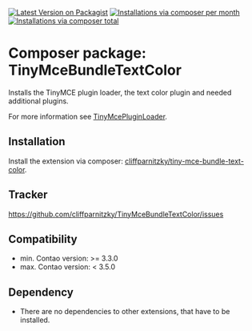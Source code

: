 [![Latest Version on Packagist](http://img.shields.io/packagist/v/cliffparnitzky/tiny-mce-bundle-text-color.svg?style=flat)](https://packagist.org/packages/cliffparnitzky/tiny-mce-bundle-text-color)
[![Installations via composer per month](http://img.shields.io/packagist/dm/cliffparnitzky/tiny-mce-bundle-text-color.svg?style=flat)](https://packagist.org/packages/cliffparnitzky/tiny-mce-bundle-text-color)
[![Installations via composer total](http://img.shields.io/packagist/dt/cliffparnitzky/tiny-mce-bundle-text-color.svg?style=flat)](https://packagist.org/packages/cliffparnitzky/tiny-mce-bundle-text-color)

Composer package: TinyMceBundleTextColor
========================================

Installs the TinyMCE plugin loader, the text color plugin and needed additional plugins.

For more information see [TinyMcePluginLoader](https://github.com/cliffparnitzky/TinyMcePluginLoader).


Installation
------------

Install the extension via composer: [cliffparnitzky/tiny-mce-bundle-text-color](https://packagist.org/packages/cliffparnitzky/tiny-mce-bundle-text-color).


Tracker
-------

https://github.com/cliffparnitzky/TinyMceBundleTextColor/issues


Compatibility
-------------

- min. Contao version: >= 3.3.0
- max. Contao version: <  3.5.0


Dependency
----------

- There are no dependencies to other extensions, that have to be installed.